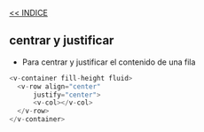 [<< INDICE](../../README.md)
## centrar y justificar 
- Para centrar y justificar el contenido de una fila
```js
<v-container fill-height fluid>
  <v-row align="center"
      justify="center">
      <v-col></v-col>
  </v-row>
</v-container>
```
